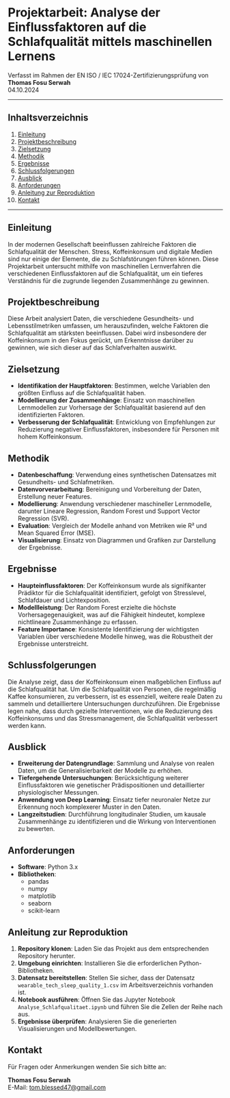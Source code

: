 # Projektarbeit: Analyse der Einflussfaktoren auf die Schlafqualität mittels maschinellen Lernens

Verfasst im Rahmen der EN ISO / IEC 17024-Zertifizierungsprüfung von  
**Thomas Fosu Serwah**  
04.10.2024

---

## Inhaltsverzeichnis

1. [Einleitung](#einleitung)
2. [Projektbeschreibung](#projektbeschreibung)
3. [Zielsetzung](#zielsetzung)
4. [Methodik](#methodik)
5. [Ergebnisse](#ergebnisse)
6. [Schlussfolgerungen](#schlussfolgerungen)
7. [Ausblick](#ausblick)
8. [Anforderungen](#anforderungen)
9. [Anleitung zur Reproduktion](#anleitung-zur-reproduktion)
10. [Kontakt](#kontakt)

---

## Einleitung

In der modernen Gesellschaft beeinflussen zahlreiche Faktoren die Schlafqualität der Menschen. Stress, Koffeinkonsum und digitale Medien sind nur einige der Elemente, die zu Schlafstörungen führen können. Diese Projektarbeit untersucht mithilfe von maschinellen Lernverfahren die verschiedenen Einflussfaktoren auf die Schlafqualität, um ein tieferes Verständnis für die zugrunde liegenden Zusammenhänge zu gewinnen.

## Projektbeschreibung

Diese Arbeit analysiert Daten, die verschiedene Gesundheits- und Lebensstilmetriken umfassen, um herauszufinden, welche Faktoren die Schlafqualität am stärksten beeinflussen. Dabei wird insbesondere der Koffeinkonsum in den Fokus gerückt, um Erkenntnisse darüber zu gewinnen, wie sich dieser auf das Schlafverhalten auswirkt.

## Zielsetzung

- **Identifikation der Hauptfaktoren**: Bestimmen, welche Variablen den größten Einfluss auf die Schlafqualität haben.
- **Modellierung der Zusammenhänge**: Einsatz von maschinellen Lernmodellen zur Vorhersage der Schlafqualität basierend auf den identifizierten Faktoren.
- **Verbesserung der Schlafqualität**: Entwicklung von Empfehlungen zur Reduzierung negativer Einflussfaktoren, insbesondere für Personen mit hohem Koffeinkonsum.

## Methodik

- **Datenbeschaffung**: Verwendung eines synthetischen Datensatzes mit Gesundheits- und Schlafmetriken.
- **Datenvorverarbeitung**: Bereinigung und Vorbereitung der Daten, Erstellung neuer Features.
- **Modellierung**: Anwendung verschiedener maschineller Lernmodelle, darunter Lineare Regression, Random Forest und Support Vector Regression (SVR).
- **Evaluation**: Vergleich der Modelle anhand von Metriken wie R² und Mean Squared Error (MSE).
- **Visualisierung**: Einsatz von Diagrammen und Grafiken zur Darstellung der Ergebnisse.

## Ergebnisse

- **Haupteinflussfaktoren**: Der Koffeinkonsum wurde als signifikanter Prädiktor für die Schlafqualität identifiziert, gefolgt von Stresslevel, Schlafdauer und Lichtexposition.
- **Modellleistung**: Der Random Forest erzielte die höchste Vorhersagegenauigkeit, was auf die Fähigkeit hindeutet, komplexe nichtlineare Zusammenhänge zu erfassen.
- **Feature Importance**: Konsistente Identifizierung der wichtigsten Variablen über verschiedene Modelle hinweg, was die Robustheit der Ergebnisse unterstreicht.

## Schlussfolgerungen

Die Analyse zeigt, dass der Koffeinkonsum einen maßgeblichen Einfluss auf die Schlafqualität hat. Um die Schlafqualität von Personen, die regelmäßig Kaffee konsumieren, zu verbessern, ist es essenziell, weitere reale Daten zu sammeln und detailliertere Untersuchungen durchzuführen. Die Ergebnisse legen nahe, dass durch gezielte Interventionen, wie die Reduzierung des Koffeinkonsums und das Stressmanagement, die Schlafqualität verbessert werden kann.

## Ausblick

- **Erweiterung der Datengrundlage**: Sammlung und Analyse von realen Daten, um die Generalisierbarkeit der Modelle zu erhöhen.
- **Tiefergehende Untersuchungen**: Berücksichtigung weiterer Einflussfaktoren wie genetischer Prädispositionen und detaillierter physiologischer Messungen.
- **Anwendung von Deep Learning**: Einsatz tiefer neuronaler Netze zur Erkennung noch komplexerer Muster in den Daten.
- **Langzeitstudien**: Durchführung longitudinaler Studien, um kausale Zusammenhänge zu identifizieren und die Wirkung von Interventionen zu bewerten.

## Anforderungen

- **Software**: Python 3.x
- **Bibliotheken**:
  - pandas
  - numpy
  - matplotlib
  - seaborn
  - scikit-learn

## Anleitung zur Reproduktion

1. **Repository klonen**: Laden Sie das Projekt aus dem entsprechenden Repository herunter.
2. **Umgebung einrichten**: Installieren Sie die erforderlichen Python-Bibliotheken.
3. **Datensatz bereitstellen**: Stellen Sie sicher, dass der Datensatz `wearable_tech_sleep_quality_1.csv` im Arbeitsverzeichnis vorhanden ist.
4. **Notebook ausführen**: Öffnen Sie das Jupyter Notebook `Analyse_Schlafqualitaet.ipynb` und führen Sie die Zellen der Reihe nach aus.
5. **Ergebnisse überprüfen**: Analysieren Sie die generierten Visualisierungen und Modellbewertungen.

## Kontakt

Für Fragen oder Anmerkungen wenden Sie sich bitte an:

**Thomas Fosu Serwah**  
E-Mail: tom.blessed47@gmail.com